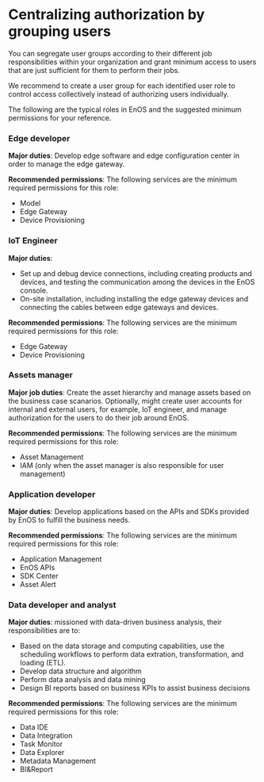 # Centralizing authorization by grouping users

You can segregate user groups according to their different job responsibilities within your organization and grant minimum access to users that are just sufficient for them to perform their jobs.

We recommend to create a user group for each identified user role to control access collectively instead of authorizing users individually.

The following are the typical roles in EnOS and the suggested minimum permissions for your reference.

### Edge developer

**Major duties**: Develop edge software and edge configuration center in order to manage the edge gateway.

**Recommended permissions**:
The following services are the minimum required permissions for this role:
- Model
- Edge Gateway
- Device Provisioning

### IoT Engineer

**Major duties**:
- Set up and debug device connections, including creating products and devices, and testing the communication among the devices in the EnOS console.
- On-site installation, including installing the edge gateway devices and connecting the cables between edge gateways and devices.

**Recommended permissions**:
The following services are the minimum required permissions for this role:
- Edge Gateway
- Device Provisioning

### Assets manager

**Major job duties**: Create the asset hierarchy and manage assets based on the business case scanarios. Optionally, might create user accounts for internal and external users, for example, IoT engineer, and manage authorization for the users to do their job around EnOS.

**Recommended permissions**:
The following services are the minimum required permissions for this role:
- Asset Management
- IAM (only when the asset manager is also responsible for user management)

### Application developer

**Major duties**: Develop applications based on the APIs and SDKs provided by EnOS to fulfill the business needs.

**Recommended permissions**:
The following services are the minimum required permissions for this role:
- Application Management
- EnOS APIs
- SDK Center
- Asset Alert


### Data developer and analyst


**Major duties**: missioned with data-driven business analysis, their responsibilities are to:
- Based on the data storage and computing capabilities, use the scheduling workflows to perform data extration, transformation, and loading (ETL).
- Develop data structure and algorithm
- Perform data analysis and data mining
- Design BI reports based on business KPIs to assist business decisions

**Recommended permissions**:
The following services are the minimum required permissions for this role:
- Data IDE
- Data Integration
- Task Monitor
- Data Explorer
- Metadata Management
- BI&Report
